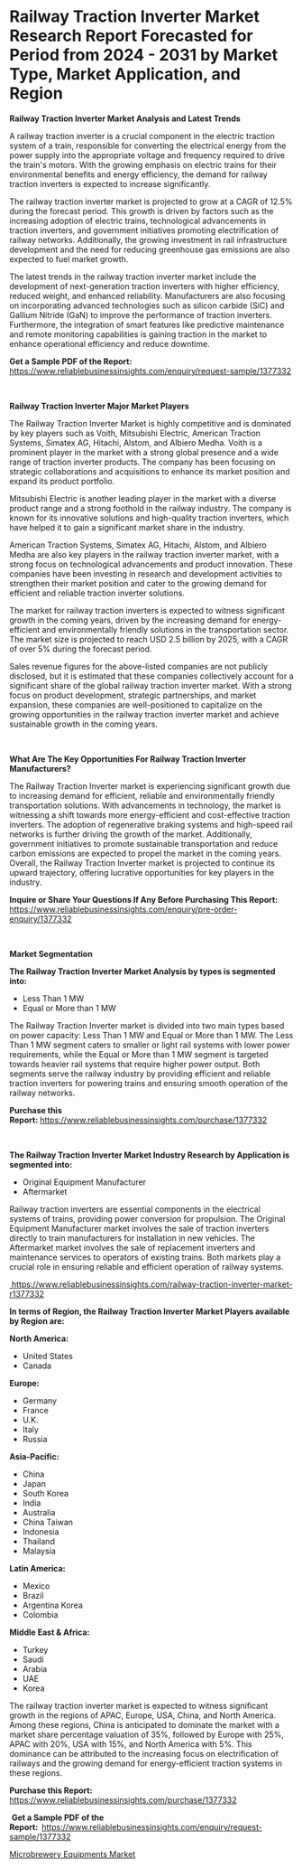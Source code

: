 <p><h1>Railway Traction Inverter Market Research Report Forecasted for Period from 2024 -  2031 by Market Type, Market Application, and Region</h1></p><p><strong>Railway Traction Inverter Market Analysis and Latest Trends</strong></p>
<p><p>A railway traction inverter is a crucial component in the electric traction system of a train, responsible for converting the electrical energy from the power supply into the appropriate voltage and frequency required to drive the train's motors. With the growing emphasis on electric trains for their environmental benefits and energy efficiency, the demand for railway traction inverters is expected to increase significantly.</p><p>The railway traction inverter market is projected to grow at a CAGR of 12.5% during the forecast period. This growth is driven by factors such as the increasing adoption of electric trains, technological advancements in traction inverters, and government initiatives promoting electrification of railway networks. Additionally, the growing investment in rail infrastructure development and the need for reducing greenhouse gas emissions are also expected to fuel market growth.</p><p>The latest trends in the railway traction inverter market include the development of next-generation traction inverters with higher efficiency, reduced weight, and enhanced reliability. Manufacturers are also focusing on incorporating advanced technologies such as silicon carbide (SiC) and Gallium Nitride (GaN) to improve the performance of traction inverters. Furthermore, the integration of smart features like predictive maintenance and remote monitoring capabilities is gaining traction in the market to enhance operational efficiency and reduce downtime.</p></p>
<p><strong>Get a Sample PDF of the Report:&nbsp;</strong> <a href="https://www.reliablebusinessinsights.com/enquiry/request-sample/1377332">https://www.reliablebusinessinsights.com/enquiry/request-sample/1377332</a></p>
<p>&nbsp;</p>
<p><strong>Railway Traction Inverter Major Market Players</strong></p>
<p><p>The Railway Traction Inverter Market is highly competitive and is dominated by key players such as Voith, Mitsubishi Electric, American Traction Systems, Simatex AG, Hitachi, Alstom, and Albiero Medha. Voith is a prominent player in the market with a strong global presence and a wide range of traction inverter products. The company has been focusing on strategic collaborations and acquisitions to enhance its market position and expand its product portfolio.</p><p>Mitsubishi Electric is another leading player in the market with a diverse product range and a strong foothold in the railway industry. The company is known for its innovative solutions and high-quality traction inverters, which have helped it to gain a significant market share in the industry.</p><p>American Traction Systems, Simatex AG, Hitachi, Alstom, and Albiero Medha are also key players in the railway traction inverter market, with a strong focus on technological advancements and product innovation. These companies have been investing in research and development activities to strengthen their market position and cater to the growing demand for efficient and reliable traction inverter solutions.</p><p>The market for railway traction inverters is expected to witness significant growth in the coming years, driven by the increasing demand for energy-efficient and environmentally friendly solutions in the transportation sector. The market size is projected to reach USD 2.5 billion by 2025, with a CAGR of over 5% during the forecast period.</p><p>Sales revenue figures for the above-listed companies are not publicly disclosed, but it is estimated that these companies collectively account for a significant share of the global railway traction inverter market. With a strong focus on product development, strategic partnerships, and market expansion, these companies are well-positioned to capitalize on the growing opportunities in the railway traction inverter market and achieve sustainable growth in the coming years.</p></p>
<p>&nbsp;</p>
<p><strong>What Are The Key Opportunities For Railway Traction Inverter Manufacturers?</strong></p>
<p><p>The Railway Traction Inverter market is experiencing significant growth due to increasing demand for efficient, reliable and environmentally friendly transportation solutions. With advancements in technology, the market is witnessing a shift towards more energy-efficient and cost-effective traction inverters. The adoption of regenerative braking systems and high-speed rail networks is further driving the growth of the market. Additionally, government initiatives to promote sustainable transportation and reduce carbon emissions are expected to propel the market in the coming years. Overall, the Railway Traction Inverter market is projected to continue its upward trajectory, offering lucrative opportunities for key players in the industry.</p></p>
<p><strong>Inquire or Share Your Questions If Any Before Purchasing This Report:</strong> <a href="https://www.reliablebusinessinsights.com/enquiry/pre-order-enquiry/1377332">https://www.reliablebusinessinsights.com/enquiry/pre-order-enquiry/1377332</a></p>
<p>&nbsp;</p>
<p><strong>Market Segmentation</strong></p>
<p><strong>The Railway Traction Inverter Market Analysis by types is segmented into:</strong></p>
<p><ul><li>Less Than 1 MW</li><li>Equal or More than 1 MW</li></ul></p>
<p><p>The Railway Traction Inverter market is divided into two main types based on power capacity: Less Than 1 MW and Equal or More than 1 MW. The Less Than 1 MW segment caters to smaller or light rail systems with lower power requirements, while the Equal or More than 1 MW segment is targeted towards heavier rail systems that require higher power output. Both segments serve the railway industry by providing efficient and reliable traction inverters for powering trains and ensuring smooth operation of the railway networks.</p></p>
<p><strong>Purchase this Report:&nbsp;</strong><a href="https://www.reliablebusinessinsights.com/purchase/1377332">https://www.reliablebusinessinsights.com/purchase/1377332</a></p>
<p>&nbsp;</p>
<p><strong>The Railway Traction Inverter Market Industry Research by Application is segmented into:</strong></p>
<p><ul><li>Original Equipment Manufacturer</li><li>Aftermarket</li></ul></p>
<p><p>Railway traction inverters are essential components in the electrical systems of trains, providing power conversion for propulsion. The Original Equipment Manufacturer market involves the sale of traction inverters directly to train manufacturers for installation in new vehicles. The Aftermarket market involves the sale of replacement inverters and maintenance services to operators of existing trains. Both markets play a crucial role in ensuring reliable and efficient operation of railway systems.</p></p>
<p><a href="https://www.reliablebusinessinsights.com/railway-traction-inverter-market-r1377332">&nbsp;https://www.reliablebusinessinsights.com/railway-traction-inverter-market-r1377332</a></p>
<p><strong>In terms of Region, the Railway Traction Inverter Market Players available by Region are:</strong></p>
<p>
    <p> <strong> North America: </strong>
        <ul>
            <li>United States</li>
            <li>Canada</li>
        </ul>
        </p> 
    <p> <strong> Europe: </strong>
        <ul>
            <li>Germany</li>
            <li>France</li>
            <li>U.K.</li>
            <li>Italy</li>
            <li>Russia</li>
        </ul>
        </p> 
    <p> <strong> Asia-Pacific: </strong>
        <ul>
            <li>China</li>
            <li>Japan</li>
            <li>South Korea</li>
            <li>India</li>
            <li>Australia</li>
            <li>China Taiwan</li>
            <li>Indonesia</li>
            <li>Thailand</li>
            <li>Malaysia</li>
        </ul>
        </p> 
    <p> <strong> Latin America: </strong>
        <ul>
            <li>Mexico</li>
            <li>Brazil</li>
            <li>Argentina Korea</li>
            <li>Colombia</li>
        </ul>
        </p> 
    <p> <strong> Middle East & Africa: </strong>
        <ul>
            <li>Turkey</li>
            <li>Saudi</li>
            <li>Arabia</li>
            <li>UAE</li>
            <li>Korea</li>
        </ul>
    </p>
    </p>
<p><p>The railway traction inverter market is expected to witness significant growth in the regions of APAC, Europe, USA, China, and North America. Among these regions, China is anticipated to dominate the market with a market share percentage valuation of 35%, followed by Europe with 25%, APAC with 20%, USA with 15%, and North America with 5%. This dominance can be attributed to the increasing focus on electrification of railways and the growing demand for energy-efficient traction systems in these regions.</p></p>
<p><strong>Purchase this Report: </strong><a href="https://www.reliablebusinessinsights.com/purchase/1377332">https://www.reliablebusinessinsights.com/purchase/1377332</a></p>
<p>&nbsp;<strong>Get a Sample PDF of the Report:&nbsp;&nbsp;</strong><a href="https://www.reliablebusinessinsights.com/enquiry/request-sample/1377332">https://www.reliablebusinessinsights.com/enquiry/request-sample/1377332</a></p>
<p><strong></strong></p>
<p><p><a href="https://github.com/rakibtthstu9900/Market-Research-Report-List-1/blob/main/microbrewery-equipments-market.md">Microbrewery Equipments Market</a></p></p>